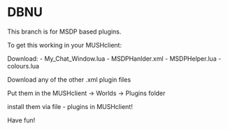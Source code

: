 # DBNU
This branch is for MSDP based plugins. 

To get this working in your MUSHclient:

   Download:   - My_Chat_Window.lua
               - MSDPHanlder.xml
               - MSDPHelper.lua
               - colours.lua
   
   Download any of the other .xml plugin files

Put them in the MUSHclient -> Worlds -> Plugins folder

install them via file - plugins in MUSHclient! 


Have fun! 
